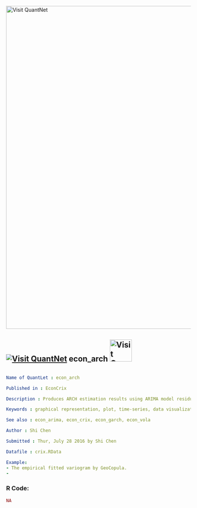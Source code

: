 
[<img src="https://github.com/QuantLet/Styleguide-and-FAQ/blob/master/pictures/banner.png" width="880" alt="Visit QuantNet">](http://quantlet.de/index.php?p=info)

## [<img src="https://github.com/QuantLet/Styleguide-and-Validation-procedure/blob/master/pictures/qloqo.png" alt="Visit QuantNet">](http://quantlet.de/) **econ_arch** [<img src="https://github.com/QuantLet/Styleguide-and-Validation-procedure/blob/master/pictures/QN2.png" width="60" alt="Visit QuantNet 2.0">](http://quantlet.de/d3/ia)

```yaml

Name of QuantLet : econ_arch

Published in : EconCrix

Description : Produces ARCH estimation results using ARIMA model residuals.

Keywords : graphical representation, plot, time-series, data visualization, copula

See also : econ_arima, econ_crix, econ_garch, econ_vola

Author : Shi Chen

Submitted : Thur, July 28 2016 by Shi Chen

Datafile : crix.RData

Example: 
- The empirical fitted variogram by GeoCopula.
-

```


### R Code:
```r
NA
```
